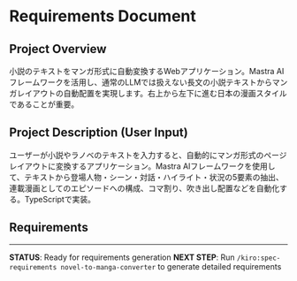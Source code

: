 # Requirements Document

## Project Overview

小説のテキストをマンガ形式に自動変換するWebアプリケーション。Mastra AIフレームワークを活用し、通常のLLMでは扱えない長文の小説テキストからマンガレイアウトの自動配置を実現します。右上から左下に進む日本の漫画スタイルであることが重要。

## Project Description (User Input)

ユーザーが小説やラノベのテキストを入力すると、自動的にマンガ形式のページレイアウトに変換するアプリケーション。Mastra AIフレームワークを使用して、テキストから登場人物・シーン・対話・ハイライト・状況の5要素の抽出、連載漫画としてのエピソードへの構成、コマ割り、吹き出し配置などを自動化する。TypeScriptで実装。

## Requirements

<!-- Detailed user stories will be generated in /spec-requirements phase -->

---

**STATUS**: Ready for requirements generation
**NEXT STEP**: Run `/kiro:spec-requirements novel-to-manga-converter` to generate detailed requirements
